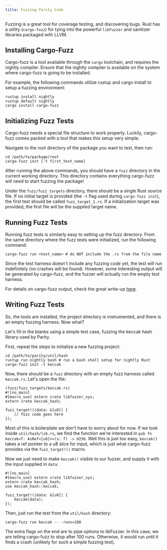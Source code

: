 ```yaml
---
title: Fuzzing Parity Code
---
```


Fuzzing is a great tool for coverage testing, and discovering bugs. Rust has a utility (`cargo-fuzz`) for tying into the powerful `libFuzzer` and sanitizer libraries packaged with LLVM.

## Installing Cargo-Fuzz

Cargo-fuzz is a tool available through the `cargo` toolchain, and requires the nightly compiler. Ensure that the nightly compiler is available on the system where cargo-fuzz is going to be installed. 

For example, the following commands utilize rustup and cargo install to setup a fuzzing environment:

```
rustup install nightly
rustup default nightly
cargo install cargo-fuzz
```

## Initializing Fuzz Tests

Cargo-fuzz needs a special file structure to work properly. Luckily, cargo-fuzz comes packed with a tool that makes this setup very simple.

Navigate to the root directory of the package you want to test, then run:

```
cd /path/to/package/root
cargo-fuzz init [-t first_test_name]
```

After running the above commands, you should have a `fuzz` directory in the current working directory. This directory contains everything cargo-fuzz will need to start fuzzing the package!

Under the `fuzz/fuzz_targets` directory, there should be a single Rust source file. If no initial target is provided (the `-t` flag used during `cargo-fuzz init`), the first test should be called `fuzz_target_1.rs`. If a initialization target was provided, the first file will be the supplied target name.

## Running Fuzz Tests

Running fuzz tests is similarly easy to setting up the fuzz directory. From the same directory where the fuzz tests were initialized, run the following command:

```
cargo-fuzz run <test_name> # do NOT include the .rs from the file name
```

Since the test harness doesn't include any fuzzing code yet, the test will run indefinitely (no crashes will be found). However, some interesting output will be generated by cargo-fuzz, and the fuzzer will actually run the empty test harness. 

For details on cargo-fuzz output, check the great write-up [here](https://llvm.org/docs/LibFuzzer.html#output).

## Writing Fuzz Tests

So, the tools are installed, the project directory is instrumented, and there is an empty fuzzing harness. Now what?

Let's fill in the blanks using a simple test case, fuzzing the keccak hash library used by Parity.

First, repeat the steps to initialize a new fuzzing project:

```
cd /path/to/parity/util/hash
rustup run nightly bash # run a bash shell setup for nightly Rust
cargo-fuzz init -t keccak
```

Now, there should be a `fuzz` directory with an empty fuzz harness called `keccak.rs`. Let's open the file:

```
(fuzz/fuzz_targets/keccak.rs)
#![no_main]
#[macro_use] extern crate libfuzzer_sys;
extern crate keccak_hash;

fuzz_target!(|data: &[u8]| {
    // fuzz code goes here
});
```

Most of this is boilerplate we don't have to worry about for now. If we look inside `util/hash/lib.rs`, we find the function we're interested in `pub fn keccak<T: AsRef<[u8]>>(s: T) -> H256`. Well this is just too easy, `keccak()` takes a ref pointer to a u8 slice for input, which is just what cargo-fuzz provides via the `fuzz_target!()` macro.

Now we just need to make `keccak()` visible to our fuzzer, and supply it with the input supplied in `data`:

```
#![no_main]
#[macro_use] extern crate libfuzzer_sys;
extern crate keccak_hash;
use keccak_hash::keccak;

fuzz_target!(|data: &[u8]| {
    keccak(data);
});
```

Then, just run the test from the `util/hash` directory:

```
cargo-fuzz run keccak -- -runs=100
```

The extra flags on the end are to pipe options to libFuzzer. In this case, we are telling cargo-fuzz to stop after 100 runs. Otherwise, it would run until it finds a crash (unlikely for such a simple fuzzing test).